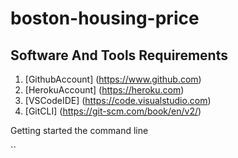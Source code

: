 # boston-housing-price


## Software And Tools Requirements
1. [GithubAccount]  (https://www.github.com)
2. [HerokuAccount]  (https://heroku.com)
3. [VSCodeIDE]      (https://code.visualstudio.com)
4. [GitCLI]         (https://git-scm.com/book/en/v2/)

Getting started the command line

``